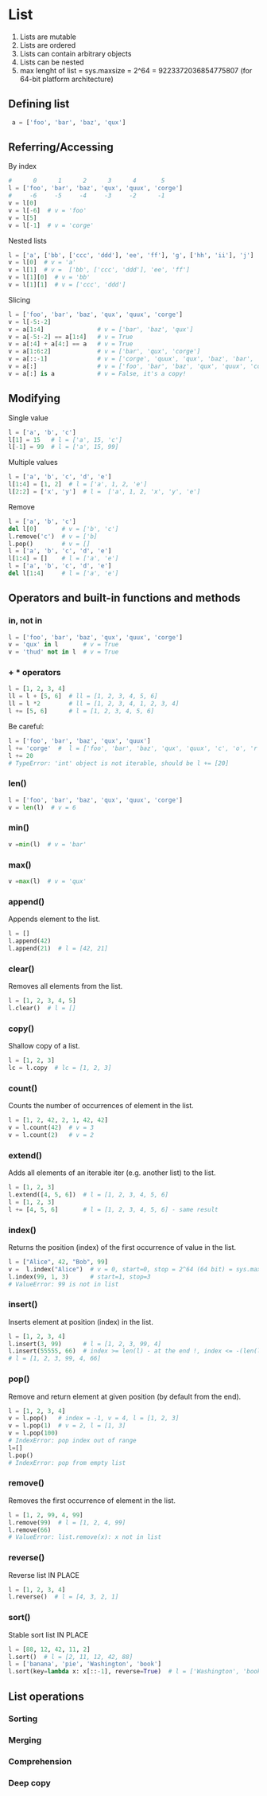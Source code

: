 # List
1. Lists are mutable  
2. Lists are ordered  
3. Lists can contain arbitrary objects  
4. Lists can be nested  
5. max lenght of list = sys.maxsize = 2^64 = 9223372036854775807 (for 64-bit platform architecture)  

## Defining list
```python
 a = ['foo', 'bar', 'baz', 'qux']
```
## Referring/Accessing
By index
```python
#      0      1      2      3      4       5
l = ['foo', 'bar', 'baz', 'qux', 'quux', 'corge']
#     -6     -5     -4     -3     -2      -1
v = l[0]
v = l[-6]  # v = 'foo'
v = l[5] 
v = l[-1]  # v = 'corge'
```
Nested lists
```python
l = ['a', ['bb', ['ccc', 'ddd'], 'ee', 'ff'], 'g', ['hh', 'ii'], 'j']
v = l[0]  # v = 'a'
v = l[1]  # v =  ['bb', ['ccc', 'ddd'], 'ee', 'ff']
v = l[1][0]  # v = 'bb'
v = l[1][1]  # v = ['ccc', 'ddd']
```
Slicing  
```python
l = ['foo', 'bar', 'baz', 'qux', 'quux', 'corge']
v = l[-5:-2]  
v = a[1:4]               # v = ['bar', 'baz', 'qux']
v = a[-5:-2] == a[1:4]   # v = True
v = a[:4] + a[4:] == a   # v = True
v = a[1:6:2]             # v = ['bar', 'qux', 'corge']
v = a[::-1]              # v = ['corge', 'quux', 'qux', 'baz', 'bar', 'foo']
v = a[:]                 # v = ['foo', 'bar', 'baz', 'qux', 'quux', 'corge']
v = a[:] is a            # v = False, it's a copy!
```
## Modifying
Single value
```python
l = ['a', 'b', 'c']
l[1] = 15   # l = ['a', 15, 'c']
l[-1] = 99  # l = ['a', 15, 99]
```
Multiple values
```python
l = ['a', 'b', 'c', 'd', 'e']
l[1:4] = [1, 2]  # l = ['a', 1, 2, 'e']
l[2:2] = ['x', 'y']  # l =  ['a', 1, 2, 'x', 'y', 'e']
```
Remove
```python
l = ['a', 'b', 'c']
del l[0]       # v = ['b', 'c']
l.remove('c')  # v = ['b]
l.pop()        # v = []
l = ['a', 'b', 'c', 'd', 'e']
l[1:4] = []    # l = ['a', 'e']
l = ['a', 'b', 'c', 'd', 'e']
del l[1:4]     # l = ['a', 'e']
```
## Operators and built-in functions and methods  
### in, not in
```python
l = ['foo', 'bar', 'baz', 'qux', 'quux', 'corge']
v = 'qux' in l       # v = True
v = 'thud' not in l  # v = True
```
### + * operators
```python
l = [1, 2, 3, 4]
ll = l + [5, 6]  # ll = [1, 2, 3, 4, 5, 6]
ll = l *2        # ll = [1, 2, 3, 4, 1, 2, 3, 4]
l += [5, 6]      # l = [1, 2, 3, 4, 5, 6]
```
Be careful:
```python
l = ['foo', 'bar', 'baz', 'qux', 'quux']
l += 'corge'  #  l = ['foo', 'bar', 'baz', 'qux', 'quux', 'c', 'o', 'r', 'g', 'e'], strings are iterable
l += 20
# TypeError: 'int' object is not iterable, should be l += [20]
```
### len()
```python
l = ['foo', 'bar', 'baz', 'qux', 'quux', 'corge']
v = len(l)  # v = 6
```
### min()
```python
v =min(l)  # v = 'bar'
```
### max()
```python
v =max(l)  # v = 'qux'
```
### append()
Appends element to the list.  
```python
l = []
l.append(42)
l.append(21)  # l = [42, 21]
```
### clear()
Removes all elements from the list.  
```python
l = [1, 2, 3, 4, 5]
l.clear()  # l = []
```
### copy()
Shallow copy of a list.
```python
l = [1, 2, 3]
lc = l.copy  # lc = [1, 2, 3]
```
### count()
Counts the number of occurrences of element in the list.  
```python
l = [1, 2, 42, 2, 1, 42, 42]
v = l.count(42)  # v = 3
v = l.count(2)   # v = 2
```
### extend()
Adds all elements of an iterable iter (e.g. another list) to the list.  
```python
l = [1, 2, 3]
l.extend([4, 5, 6])  # l = [1, 2, 3, 4, 5, 6]
l = [1, 2, 3]
l += [4, 5, 6]       # l = [1, 2, 3, 4, 5, 6] - same result
```
### index()
Returns the position (index) of the first occurrence of value in the list.  
```python
l = ["Alice", 42, "Bob", 99]
v =  l.index("Alice")  # v = 0, start=0, stop = 2^64 (64 bit) = sys.maxszie !!!
l.index(99, 1, 3)      # start=1, stop=3
# ValueError: 99 is not in list
```
### insert()
Inserts element at position (index) in the list.
```python
l = [1, 2, 3, 4]
l.insert(3, 99)      # l = [1, 2, 3, 99, 4]
l.insert(55555, 66)  # index >= len(l) - at the end !, index <= -(len(l) +1) - at the beginning
# l = [1, 2, 3, 99, 4, 66]
```
### pop()
Remove and return element at given position (by default from the end).  
```python
l = [1, 2, 3, 4]
v = l.pop()   # index = -1, v = 4, l = [1, 2, 3]
v = l.pop(1)  # v = 2, l = [1, 3]
v = l.pop(100)
# IndexError: pop index out of range
l=[]
l.pop()
# IndexError: pop from empty list
```
### remove()
Removes the first occurrence of element in the list.
```python
l = [1, 2, 99, 4, 99]
l.remove(99)  # l = [1, 2, 4, 99]
l.remove(66)
# ValueError: list.remove(x): x not in list
```
### reverse()
Reverse list IN PLACE
```python
l = [1, 2, 3, 4]
l.reverse()  # l = [4, 3, 2, 1]
```
### sort()
Stable sort list IN PLACE
```python
l = [88, 12, 42, 11, 2]
l.sort()  # l = [2, 11, 12, 42, 88]
l = ['banana', 'pie', 'Washington', 'book']
l.sort(key=lambda x: x[::-1], reverse=True)  # l = ['Washington', 'book', 'pie', 'banana']
```
## List operations  
### Sorting
### Merging
### Comprehension
### Deep copy
